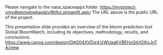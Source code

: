 Please navigate to the nasa_spaceapps folder.
https://myproject-vmydkennwbwkapdzy9kfkx.streamlit.app/
The URL above is the public URL of the project.

This presentation slide provides an overview of the bloom prediction tool Global BloomWatch, including its objectives, methodology, results, and conclusions. https://www.canva.com/design/DAG04XVDjz4/zWUaaKVBEHxQtUGIKsJnTA/view
